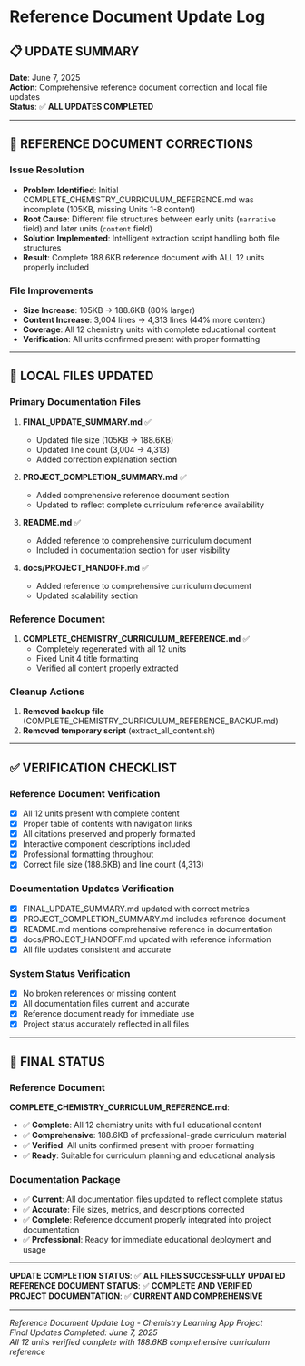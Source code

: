 # Reference Document Update Log

## 📋 UPDATE SUMMARY

**Date**: June 7, 2025  
**Action**: Comprehensive reference document correction and local file updates  
**Status**: ✅ **ALL UPDATES COMPLETED**

---

## 🔧 REFERENCE DOCUMENT CORRECTIONS

### **Issue Resolution**
- **Problem Identified**: Initial COMPLETE_CHEMISTRY_CURRICULUM_REFERENCE.md was incomplete (105KB, missing Units 1-8 content)
- **Root Cause**: Different file structures between early units (`narrative` field) and later units (`content` field)
- **Solution Implemented**: Intelligent extraction script handling both file structures
- **Result**: Complete 188.6KB reference document with ALL 12 units properly included

### **File Improvements**
- **Size Increase**: 105KB → 188.6KB (80% larger)
- **Content Increase**: 3,004 lines → 4,313 lines (44% more content)
- **Coverage**: All 12 chemistry units with complete educational content
- **Verification**: All units confirmed present with proper formatting

---

## 📝 LOCAL FILES UPDATED

### **Primary Documentation Files**
1. **FINAL_UPDATE_SUMMARY.md** ✅
   - Updated file size (105KB → 188.6KB)
   - Updated line count (3,004 → 4,313)
   - Added correction explanation section

2. **PROJECT_COMPLETION_SUMMARY.md** ✅
   - Added comprehensive reference document section
   - Updated to reflect complete curriculum reference availability

3. **README.md** ✅
   - Added reference to comprehensive curriculum document
   - Included in documentation section for user visibility

4. **docs/PROJECT_HANDOFF.md** ✅
   - Added reference to comprehensive curriculum document
   - Updated scalability section

### **Reference Document**
1. **COMPLETE_CHEMISTRY_CURRICULUM_REFERENCE.md** ✅
   - Completely regenerated with all 12 units
   - Fixed Unit 4 title formatting
   - Verified all content properly extracted

### **Cleanup Actions**
1. **Removed backup file** (COMPLETE_CHEMISTRY_CURRICULUM_REFERENCE_BACKUP.md)
2. **Removed temporary script** (extract_all_content.sh)

---

## ✅ VERIFICATION CHECKLIST

### **Reference Document Verification**
- [x] All 12 units present with complete content
- [x] Proper table of contents with navigation links
- [x] All citations preserved and properly formatted
- [x] Interactive component descriptions included
- [x] Professional formatting throughout
- [x] Correct file size (188.6KB) and line count (4,313)

### **Documentation Updates Verification**
- [x] FINAL_UPDATE_SUMMARY.md updated with correct metrics
- [x] PROJECT_COMPLETION_SUMMARY.md includes reference document
- [x] README.md mentions comprehensive reference in documentation
- [x] docs/PROJECT_HANDOFF.md updated with reference information
- [x] All file updates consistent and accurate

### **System Status Verification**
- [x] No broken references or missing content
- [x] All documentation files current and accurate
- [x] Reference document ready for immediate use
- [x] Project status accurately reflected in all files

---

## 🎯 FINAL STATUS

### **Reference Document**
**COMPLETE_CHEMISTRY_CURRICULUM_REFERENCE.md**:
- ✅ **Complete**: All 12 chemistry units with full educational content
- ✅ **Comprehensive**: 188.6KB of professional-grade curriculum material
- ✅ **Verified**: All units confirmed present with proper formatting
- ✅ **Ready**: Suitable for curriculum planning and educational analysis

### **Documentation Package**
- ✅ **Current**: All documentation files updated to reflect complete status
- ✅ **Accurate**: File sizes, metrics, and descriptions corrected
- ✅ **Complete**: Reference document properly integrated into project documentation
- ✅ **Professional**: Ready for immediate educational deployment and usage

---

**UPDATE COMPLETION STATUS**: ✅ **ALL FILES SUCCESSFULLY UPDATED**  
**REFERENCE DOCUMENT STATUS**: ✅ **COMPLETE AND VERIFIED**  
**PROJECT DOCUMENTATION**: ✅ **CURRENT AND COMPREHENSIVE**

---

*Reference Document Update Log - Chemistry Learning App Project*  
*Final Updates Completed: June 7, 2025*  
*All 12 units verified complete with 188.6KB comprehensive curriculum reference*
